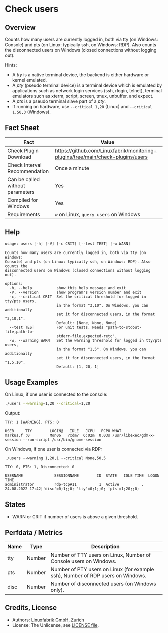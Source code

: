 # Check users

## Overview

Counts how many users are currently logged in, both via tty (on Windows: Console) and pts (on Linux: typically ssh, on Windows: RDP). Also counts the disconnected users on Windows (closed connections without logging out).

Hints:

* A *tty* is a native terminal device, the backend is either hardware or kernel emulated.
* A *pty* (pseudo terminal device) is a terminal device which is emulated by applications such as network login services (ssh, rlogin, telnet), terminal emulators such as xterm, script, screen, tmux, unbuffer, and expect.
* A *pts* is a pseudo terminal slave part of a *pty*.
* If running on hardware, use `--critical 1,20` (Linux) and `--critical 1,50,3` (Windows).


## Fact Sheet

| Fact | Value |
|----|----|
| Check Plugin Download                 | <https://github.com/Linuxfabrik/monitoring-plugins/tree/main/check-plugins/users> |
| Check Interval Recommendation         | Once a minute |
| Can be called without parameters      | Yes |
| Compiled for Windows                  | Yes |
| Requirements                          | `w` on Linux, `query users` on Windows |


## Help

```text
usage: users [-h] [-V] [-c CRIT] [--test TEST] [-w WARN]

Counts how many users are currently logged in, both via tty (on Windows:
Console) and pts (on Linux: typically ssh, on Windows: RDP). Also counts the
disconnected users on Windows (closed connections without logging out).

options:
  -h, --help           show this help message and exit
  -V, --version        show program's version number and exit
  -c, --critical CRIT  Set the critical threshold for logged in tty/pts users,
                       in the format "3,10". On Windows, you can additionally
                       set it for disconnected users, in the format "3,10,1".
                       Default: [None, None, None]
  --test TEST          For unit tests. Needs "path-to-stdout-file,path-to-
                       stderr-file,expected-retc".
  -w, --warning WARN   Set the warning threshold for logged in tty/pts users,
                       in the format "1,5". On Windows, you can additionally
                       set it for disconnected users, in the format "1,5,10".
                       Default: [1, 20, 1]
```


## Usage Examples

On Linux, if one user is connected to the console:

```bash
./users --warning=1,20 --critical=1,20
```

Output:

```text
TTY: 1 [WARNING], PTS: 0

USER     TTY        LOGIN@   IDLE   JCPU   PCPU WHAT
markus.f :0         Mon06   ?xdm?  6:02m  0.03s /usr/libexec/gdm-x-session --run-script /usr/bin/gnome-session
```

On Windows, if one user is connected via RDP:

```text
./users --warning 1,20,1 --critical None,50,5
```

```text
TTY: 0, PTS: 1, Disconnected: 0

USERNAME              SESSIONNAME        ID  STATE   IDLE TIME  LOGON TIME
administrator         rdp-tcp#11          1  Active          .  24.08.2022 17:42|'disc'=0;1;;0; 'tty'=0;1;;0; 'pts'=1;20;;0;
```


## States

* WARN or CRIT if number of users is above a given threshold.


## Perfdata / Metrics

| Name | Type | Description |
|----|----|----|
| tty | Number | Number of TTY users on Linux, Number of Console users on Windows. |
| pts | Number | Number of PTY users on Linux (for example ssh), Number of RDP users on Windows. |
| disc | Number | Number of disconnected users (on Windows only). |


## Credits, License

* Authors: [Linuxfabrik GmbH, Zurich](https://www.linuxfabrik.ch)
* License: The Unlicense, see [LICENSE file](https://unlicense.org/).
